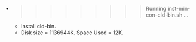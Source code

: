 * >>>>>>>>> Running inst-min-con-cld-bin.sh ...
  * Install cld-bin.
  * Disk size = 1136944K. Space Used = 12K.
